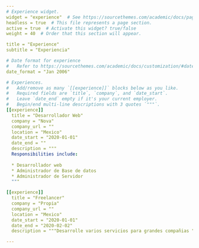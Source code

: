 ```yaml
---
# Experience widget.
widget = "experience"  # See https://sourcethemes.com/academic/docs/page-builder/
headless = true  # This file represents a page section.
active = true  # Activate this widget? true/false
weight = 40  # Order that this section will appear.

title = "Experience"
subtitle = "Experiencia"

# Date format for experience
#   Refer to https://sourcethemes.com/academic/docs/customization/#date-format
date_format = "Jan 2006"

# Experiences.
#   Add/remove as many `[[experience]]` blocks below as you like.
#   Required fields are `title`, `company`, and `date_start`.
#   Leave `date_end` empty if it's your current employer.
#   Begin/end multi-line descriptions with 3 quotes `"""`.
[[experience]]
  title = "Desarrollador Web"
  company = "Nova"
  company_url = ""
  location = "Mexico"
  date_start = "2020-01-01"
  date_end = ""
  description = """
  Responsibilities include:
  
  * Desarrollador web
  * Administrador de Base de datos
  * Administrador de Servidor
  """

[[experience]]
  title = "Freelancer"
  company = "Propia"
  company_url = ""
  location = "Mexico"
  date_start = "2020-01-01"
  date_end = "2020-02-02"
  description = """Desarrolle varios servicios para grandes compañias """

---
```

